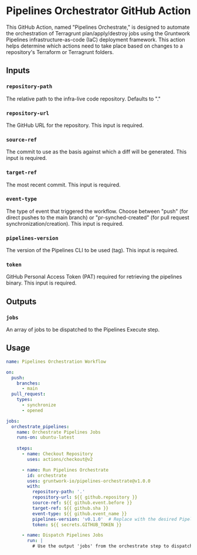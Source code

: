 # Pipelines Orchestrator GitHub Action

This GitHub Action, named "Pipelines Orchestrate," is designed to automate the orchestration of Terragrunt plan/apply/destroy jobs using the Gruntwork Pipelines infrastructure-as-code (IaC) deployment framework. This action helps determine which actions need to take place based on changes to a repository's Terraform or Terragrunt folders.

## Inputs

### `repository-path`

The relative path to the infra-live code repository. Defaults to "."

### `repository-url`

The GitHub URL for the repository. This input is required.

### `source-ref`

The commit to use as the basis against which a diff will be generated. This input is required.

### `target-ref`

The most recent commit. This input is required.

### `event-type`

The type of event that triggered the workflow. Choose between "push" (for direct pushes to the main branch) or "pr-synched-created" (for pull request synchronization/creation). This input is required.

### `pipelines-version`

The version of the Pipelines CLI to be used (tag). This input is required.

### `token`

GitHub Personal Access Token (PAT) required for retrieving the pipelines binary. This input is required.

## Outputs

### `jobs`

An array of jobs to be dispatched to the Pipelines Execute step.

## Usage

```yaml
name: Pipelines Orchestration Workflow

on:
  push:
    branches:
      - main
  pull_request:
    types:
      - synchronize
      - opened

jobs:
  orchestrate_pipelines:
    name: Orchestrate Pipelines Jobs
    runs-on: ubuntu-latest
    
    steps:
      - name: Checkout Repository
        uses: actions/checkout@v2

      - name: Run Pipelines Orchestrate
        id: orchestrate
        uses: gruntwork-io/pipelines-orchestrate@v1.0.0
        with:
          repository-path: '.'
          repository-url: ${{ github.repository }}
          source-ref: ${{ github.event.before }}
          target-ref: ${{ github.sha }}
          event-type: ${{ github.event_name }}
          pipelines-version: 'v0.1.0'  # Replace with the desired Pipelines CLI version
          token: ${{ secrets.GITHUB_TOKEN }}

      - name: Dispatch Pipelines Jobs
        run: |
          # Use the output 'jobs' from the orchestrate step to dispatch jobs
          
```
